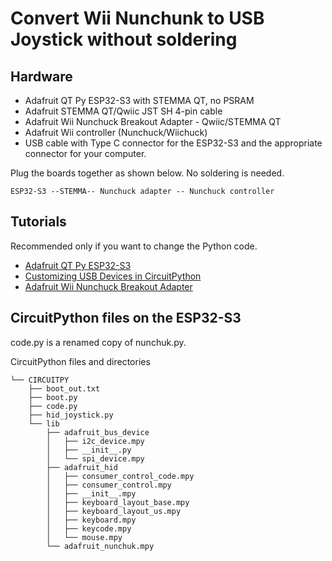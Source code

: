# Convert Wii Nunchunk to USB Joystick without soldering

## Hardware

* Adafruit QT Py ESP32-S3 with STEMMA QT, no PSRAM
* Adafruit STEMMA QT/Qwiic JST SH 4-pin cable
* Adafruit Wii Nunchuck Breakout Adapter - Qwiic/STEMMA QT
* Adafruit Wii controller (Nunchuck/Wiichuck)
* USB cable with Type C connector for the ESP32-S3 and the appropriate connector for your computer.

Plug the boards together as shown below. No soldering is needed.

```
ESP32-S3 --STEMMA-- Nunchuck adapter -- Nunchuck controller
```

## Tutorials

Recommended only if you want to change the Python code.

* [Adafruit QT Py ESP32-S3](https://learn.adafruit.com/adafruit-qt-py-esp32-s3)
* [Customizing USB Devices in CircuitPython](https://learn.adafruit.com/customizing-usb-devices-in-circuitpython/hid-devices)
* [Adafruit Wii Nunchuck Breakout Adapter](https://learn.adafruit.com/adafruit-wii-nunchuck-breakout-adapter)

## CircuitPython files on the ESP32-S3

code.py is a renamed copy of nunchuk.py.

CircuitPython files and directories

```
└── CIRCUITPY
    ├── boot_out.txt
    ├── boot.py
    ├── code.py
    ├── hid_joystick.py
    └── lib
        ├── adafruit_bus_device
        │   ├── i2c_device.mpy
        │   ├── __init__.py
        │   └── spi_device.mpy
        ├── adafruit_hid
        │   ├── consumer_control_code.mpy
        │   ├── consumer_control.mpy
        │   ├── __init__.mpy
        │   ├── keyboard_layout_base.mpy
        │   ├── keyboard_layout_us.mpy
        │   ├── keyboard.mpy
        │   ├── keycode.mpy
        │   └── mouse.mpy
        └── adafruit_nunchuk.mpy
```
